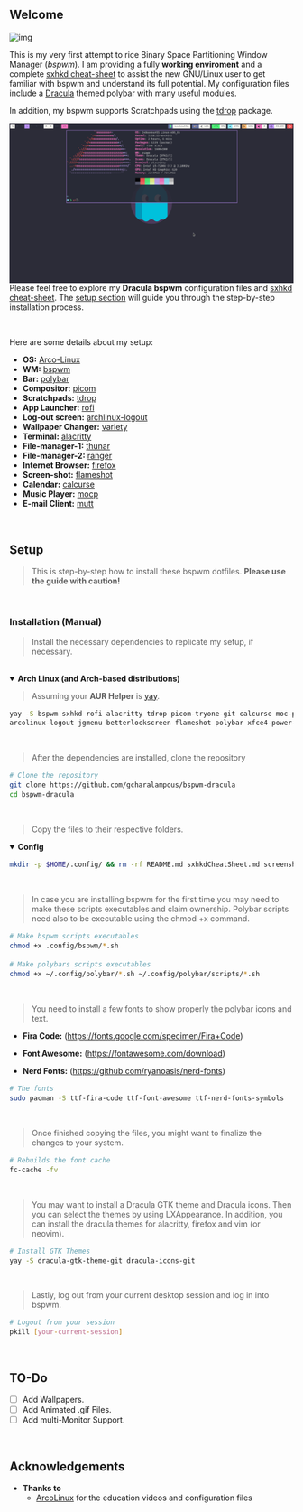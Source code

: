## Welcome

<img title="BSPWM-Dracula" src="screenshots/bspwm_rice_laptop_2.png" alt="img" align="center" width="" data-align="right">

This is my very first attempt to rice Binary Space Partitioning Window Manager (*bspwm*). I am providing a fully <b>working enviroment</b> and a complete [sxhkd cheat-sheet](cheat_sheet.md) to assist the new GNU/Linux user to get familiar with bspwm and understand its full potential. My configuration files include a [Dracula](https://draculatheme.com/) themed polybar with many useful modules. 

In addition, my bspwm supports Scratchpads using the [tdrop](https://github.com/noctuid/tdrop) package.

<img title="BSPWM-Scratchpads" src="screenshots/scratchpads.gif" alt="img" align="right" width="" data-align="center">

Please feel free to explore my **Dracula bspwm** configuration files and [sxhkd cheat-sheet](cheat_sheet.md). The [setup section](#setup) will guide you through the step-by-step installation process.

<br/>

Here are some details about my setup:

- **OS:**    [Arco-Linux](https://arcolinux.com/)
- **WM:**    [bspwm](https://github.com/baskerville/bspwm)
- **Bar:**     [polybar](https://github.com/jaagr/polybar)
- **Compositor:**     [picom](https://github.com/yshui/picom)
- **Scratchpads:** [tdrop](https://github.com/noctuid/tdrop)
- **App Launcher:**    [rofi](https://github.com/davatorium/rofi)
- **Log-out screen:**    [archlinux-logout](https://github.com/arcolinux/archlinux-logout)
- **Wallpaper Changer:**    [variety](https://github.com/varietywalls/variety)
- **Terminal:** [alacritty](https://github.com/alacritty/alacritty) 
- **File-manager-1:**    [thunar](https://docs.xfce.org/xfce/thunar/start)
- **File-manager-2:**    [ranger](https://github.com/ranger/ranger)
- **Internet Browser:**    [firefox](https://www.mozilla.org/en-US/firefox/new/)
- **Screen-shot:**   [flameshot](https://github.com/flameshot-org/flameshot)
- **Calendar:**    [calcurse](https://github.com/lfos/calcurse)
- **Music Player:**    [mocp](https://github.com/jonsafari/mocp)
- **E-mail Client:**    [mutt](http://www.mutt.org/)

<br/>

## Setup

> This is step-by-step how to install these bspwm dotfiles. **Please use the guide with caution!**

<br/>

### Installation (Manual)

> Install the necessary dependencies to replicate my setup, if necessary. 

<br/>

<details open>
   <summary><strong>Arch Linux (and Arch-based distributions)</strong></summary>

> Assuming your **AUR Helper** is [yay](https://github.com/Jguer/yay).

```sh
yay -S bspwm sxhkd rofi alacritty tdrop picom-tryone-git calcurse moc-pulse thunar mutt ranger variety \
arcolinux-logout jgmenu betterlockscreen flameshot polybar xfce4-power-manager numlockx blueberry pamac-aur
```

<br/>

> After the dependencies are installed, clone the repository

```sh
# Clone the repository
git clone https://github.com/gcharalampous/bspwm-dracula
cd bspwm-dracula
```

<br/>

> Copy the files to their respective folders.

<details open>
   <summary><strong>Config</strong></summary>

```sh
mkdir -p $HOME/.config/ && rm -rf README.md sxhkdCheatSheet.md screenshots/ .git/ && cp -r ./* $HOME/.config/
```

<br/>

> In case you are installing bspwm for the first time you may need to make these scripts executables and claim ownership. Polybar scripts need also to be executable using the chmod +x command.

```sh
# Make bspwm scripts executables
chmod +x .config/bspwm/*.sh

# Make polybars scripts executables
chmod +x ~/.config/polybar/*.sh ~/.config/polybar/scripts/*.sh
```

<br/>

> You need to install a few fonts to show properly the polybar icons and text.

- **Fira Code:** (https://fonts.google.com/specimen/Fira+Code)

- **Font Awesome:** (https://fontawesome.com/download)

- **Nerd Fonts:** (https://github.com/ryanoasis/nerd-fonts)

```sh
# The fonts
sudo pacman -S ttf-fira-code ttf-font-awesome ttf-nerd-fonts-symbols
```

<br/>

> Once finished copying the files, you might want to finalize the changes to your system.

```sh
# Rebuilds the font cache
fc-cache -fv
```

<br/>

> You may want to install a Dracula GTK theme and Dracula icons. Then you can select the themes by using LXAppearance. In addition, you can install the dracula themes for alacritty, firefox and vim (or neovim).

```sh
# Install GTK Themes
yay -S dracula-gtk-theme-git dracula-icons-git
```

<br/>

> Lastly, log out from your current desktop session and log in into bspwm.

```sh
# Logout from your session
pkill [your-current-session]
```

<br/>

## TO-Do

- [ ] Add Wallpapers.
- [ ] Add Animated .gif Files.
- [ ] Add multi-Monitor Support.

<br/>

## Acknowledgements

- **Thanks to**
  - [ArcoLinux](https://github.com/arcolinux/) for the education videos and configuration files
